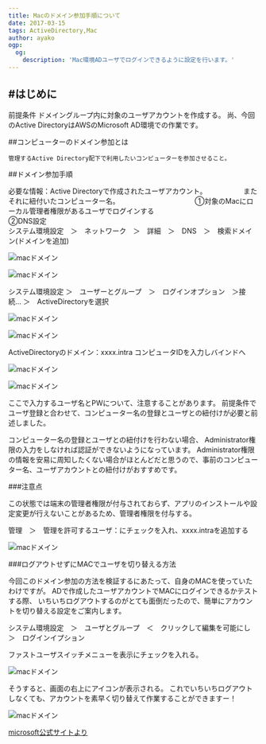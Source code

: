 ```yaml
---
title: Macのドメイン参加手順について
date: 2017-03-15
tags: ActiveDirectory,Mac
author: ayako
ogp:
  og:
    description: 'Mac環境ADユーザでログインできるように設定を行います。'
---
```


#はじめに
---
前提条件
ドメイングループ内に対象のユーザアカウントを作成する。
尚、今回のActive DirectoryはAWSのMicrosoft AD環境での作業です。


##コンピューターのドメイン参加とは

```
管理するActive Directory配下で利用したいコンピューターを参加させること。

```

##ドメイン参加手順

必要な情報：Active Directoryで作成されたユーザアカウント。
　　　　　またそれに紐付いたコンピューター名。
　　　　　
　　　　　
①対象のMacにローカル管理者権限があるユーザでログインする			
②DNS設定			
システム環境設定　＞　ネットワーク　＞　詳細　＞　DNS　＞　検索ドメイン(ドメインを追加)			

![macドメイン](./2017/0315_macAD/macAD_01.png)

![macドメイン](./2017/0315_macAD/macAD_02.png)



システム環境設定 ＞　ユーザーとグループ　＞　ログインオプション　＞接続...  ＞　ActiveDirectoryを選択

![macドメイン](./2017/0315_macAD/macAD_03.png)

![macドメイン](./2017/0315_macAD/macAD_04.png)

ActiveDirectoryのドメイン：xxxx.intra
コンピュータIDを入力しバインドへ

![macドメイン](./2017/0315_macAD/macAD_05.png)

![macドメイン](./2017/0315_macAD/macAD_06.png)

ここで入力するユーザ名とPWについて、注意することがあります。
前提条件でユーザ登録と合わせて、コンピューター名の登録とユーザとの紐付けが必要と前述しました。

コンピューター名の登録とユーザとの紐付けを行わない場合、
Administrator権限の入力をしなければ認証ができないようになっています。
Administrator権限の情報を安易に周知したくない場合がほとんどだと思うので、事前のコンピューター名、ユーザアカウントとの紐付けがおすすめです。


###注意点

この状態では端末の管理者権限が付与されておらず、アプリのインストールや設定変更が行えないことがあるため、管理者権限を付与する。

管理　＞　管理を許可するユーザ：にチェックを入れ、xxxx.intraを追加する

![macドメイン](./2017/0315_macAD/macAD_07.png)

###ログアウトせずにMACでユーザを切り替える方法

今回このドメイン参加の方法を検証するにあたって、自身のMACを使っていたわけですが。
ADで作成したユーザアカウントでMACにログインできるかテストする際、
いちいちログアウトするのがとても面倒だったので、簡単にアカウントを切り替える設定をご案内します。

システム環境設定　＞　ユーザとグループ　＜　クリックして編集を可能にし　＞　ログインイプション

ファストユーザスイッチメニューを表示にチェックを入れる。

![macドメイン](./2017/0315_macAD/macAD_08.png)

そうすると、画面の右上にアイコンが表示される。
これでいちいちログアウトしなくても、アカウントを素早く切り替えて作業することができますー！

![macドメイン](./2017/0315_macAD/macAD_09.png)

[microsoft公式サイトより](https://www.microsoft.com/japan/msbc/Express/sbc/activedirectory/default.aspx)


